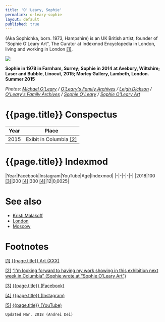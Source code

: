 ```yaml
---
title: 'O''Leary, Sophie'
permalink: o-leary-sophie
layout: default
published: true
---
```


(Aka Sophichka, born. 1973, Hampshire) is an UK British artist, founder of “Sophie O'Leary Art", The Curator at Indexmod Encyclopedia in London, living and working in London <span id="a1">[\[1\]](#f1)</span>.

![](/images/sophie.png)

**Sophie in 1978 in Farnham, Surrey; Sophie in 2014 at Avebury, Wiltshire; Laser and Bubble, Linocut, 2015; Morley Gallery, Lambeth, London. Summer 2015**

*Photos: [Michael O'Leary](index) / [O'Leary's Family Archives](index) / [Leigh Dickson](index) / [O'Leary's Family Archives](index) / [Sophie O'Leary](index) / [Sophie O'Leary Art](index)*

# {{page.title}} Conspectus

|Year|Place|
|-|-|
|2015|Exibit in Columbia <span id="a2">[\[2\]](#f2)</span>|


# {{page.title}} Indexmod

|Year|Facebook|Instagram|YouTube|Age|Indexmod|
|-|-|-|-|-|
|2018|100 <span id="a3">[\[3\]](#f3)</span>|200 <span id="a4">[\[4\]](#f4)</span>|300 <span id="a4">[\[4\]](#f4)</span>|12|0,0025|


# See also

+ [Kristi Malakoff](malakoff-kristi)
+ [London](london)
+ [Moscow](moscow)


# Footnotes

[[1]](#a1) <span id="f1"></span> [{{page.title}} Art (XXX)](https://www.facebook.com/pg/sophieolearyart/about/?ref=page_internal)

[[2]](#a2) <span id="f2"></span> [“I'm looking forward to having my work showing in this exhibition next week in Columbia” (Sophie wrote at “Sophie O'Leary Art”)](https://www.facebook.com/pg/sophieolearyart/about/?ref=page_internal)

[[3]](#a3) <span id="f3"></span> [{{page.title}} (Facebook)](https://www.facebook.com/pg/sophieolearyart/about/?ref=page_internal)

[[4]](#a4) <span id="f4"></span> [{{page.title}} (Instagram)](index)

[[5]](#a5) <span id="f5"></span> [{{page.title}} (YouTube)](index)

`Updated Mar. 2018 (Andrei Dei)`

